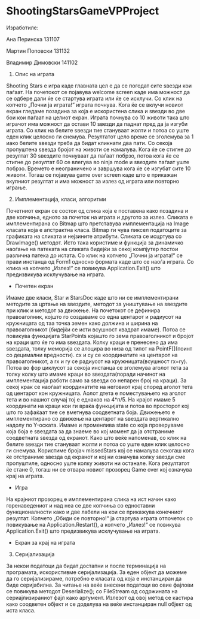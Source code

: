 # ShootingStarsGameVPProject
Изработиле:

Ана Перинска		131107

Мартин  Поповски	131132

Владимир Димовски	141102


1.	Опис на играта

Shooting Stars е игра каде главната цел е да се погодат сите ѕвезди кои паѓаат. На почетокот се појавува welcome screen каде има можност да се одбере дали ќе се стартува играта или ќе се исклучи. Со клик на копчето „Почни ја играта!“ играта почнува. Кога ќе се вклучи новиот екран гледаме позадина за која е искористена слика и ѕвезди во две бои кои паѓаат на целиот екран. Играта почнува со 10 животи така што играчот има можност да остави 10 ѕвезди да паднат пред да ја изгуби играта. Со клик на белите ѕвезди тие стануваат жолти и потоа со уште еден клик целосно ги снемува. Резултатот цело време се зголемува за 1 иако белите ѕвезди треба да бидат кликнати два пати. Со секоја пропуштена ѕвезда бројот на животи се намалува. Кога ќе се стигне до резултат 30 ѕвездите почнуваат да паѓаат побрзо, потоа кога ќе се стигне до резултат 60 се влегува во ninja mode и ѕвездите паѓаат уште побрзо. Времето е неограничено и завршува кога ќе се изгубат сите 10 животи. Тогаш се појавува game over screen каде што е прикажан вкупниот резултат и има можност за излез од играта или повторно играње.

2.	Имплементација, класи, алгоритми

Почетниот екран се состои од слика која е поставена како позадина и две копчиња, едното за почеток на играта и другото за излез. Сликата е имплементирана со Bitmap што претставува имплементација на Image класата која е апстрактна класа. Bitmap ги чува пиксел податоците за графиката на сликата и нејзините атрибути. Сликата се исцртува со DrawImage() методот. Исто така користиме и функција за динамичко наоѓање на патеката на сликата бидејќи за секој компјутер постои различна патека до истата.
Со клик на копчето „Почни ја играта!“ се прави инстанца од Form1 односно формата каде што се наоѓа играта. Со клика на копчето „Излез!“ се повикува Application.Exit() што предизвикува исклучување на играта.



- Почетен екран
 
Имаме две класи, Star и StarsDoc каде што ни се имплементирани методите за цртање на ѕвездите, методот за уништување на ѕвездите при клик и методот за движење. На почетокот се дефинира правоаголник, којшто го создаваме со една центарот и радиусот на кружницата од таа точка земен како должина и ширина на правоаголникот (бидејќи се исти всушност квадрат имаме). Потоа се повикува функцијата StarPoints којашто го зема правоаголникот и бројот на краци што ќе го има ѕвездата. Колку краци е пренесено да има ѕвездата, толку меморија се алоцира во низа од типот на  PointF[](поинт со децимални вредности). cx и cy се координатите на центарот на правоаголникот, а rx и ry се радиусот на кружницата(всушност rx=ry). Потоа во фор циклусот за секоја инстанца се зголемува аголот тета за толку колку што имаме краци во ѕвездата(поради начинот на имплементација работи само за ѕвезди со непарен број на краци). За секој крак се наоѓаат координатите на неговиот крај според аголот тета од центарот кон кружницата. Аолот дтета е поместувањето на аголот тета и во нашиот случај тој е еднаков на 4*п/5. На крајот имаме 5 координати на краци кои ги враќа функцијата и потоа во просторот кој што го зафаќаат тие се вметнува соодветната боја.
Движењето е имплементирано со движење на центарот на ѕвездата вертикално надолу по Y-оската. Имаме и променлива state со која проверуваме која боја е ѕвездата за да знаеме во кој момент да ја отстраниме соодветната ѕвезда од екранот. Како што веќе напоменав, со клик на белите ѕвезди тие стануваат жолти и потоа со уште еден клик целосно ги снемува. Користиме бројач missedStars кој се намалува секогаш кога ќе отстраниме ѕвезда од екранот и кој ни означува колку ѕвезди сме пропуштиле, односно уште колку животи ни останале. Кога резултатот ќе стане 0, тогаш ни се отвара новиот прозорец Game over кој означува крај на играта.

- Игра
 
На крајниот прозорец е имплементирана слика на ист начин како горенаведениот и над неа се две копчиња со едноставни функционалности како и две лабели на кои се прикажува конечниот резултат.
Копчето „Обиди се повторно!“ ја стартува играта отпочеток со повикување на Application.Restart(), а копчето „Излез!“ се повикува Application.Exit() што предизвикува исклучување на играта.


- Екран за крај на играта
 
3.	Серијализација

За некои податоци да бидат достапни и после терминација на програмата, искористивме серијализација. За еден објект да можеме да го серијализираме, потребно е класата од која е инстанциран да биде серијабилна. За читање на веќе внесени податоци во овие фајлови се повикува методот Deserialize(); со FileStream од содржината на сериајлизираниот фајл како аргумент. Излезот од овој метод се кастира како соодветен објект и се доделува на веќе инстанциран null објект од иста класа.

